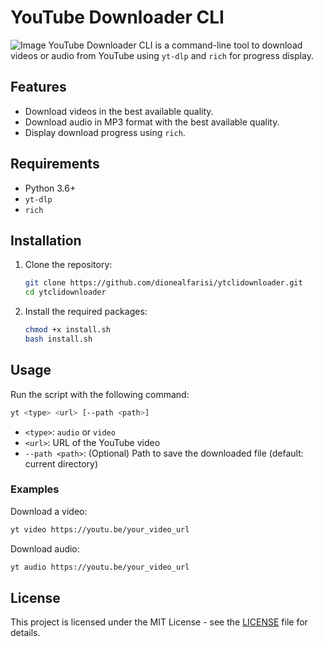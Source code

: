 # YouTube Downloader CLI
![Image](https://encrypted-tbn0.gstatic.com/images?q=tbn:ANd9GcQfCeukBziSHXTb3m8_FD2vfwsQf_FQBrrXPw&s)
YouTube Downloader CLI is a command-line tool to download videos or audio from YouTube using `yt-dlp` and `rich` for progress display.

## Features

- Download videos in the best available quality.
- Download audio in MP3 format with the best available quality.
- Display download progress using `rich`.

## Requirements

- Python 3.6+
- `yt-dlp`
- `rich`

## Installation

1. Clone the repository:
    ```sh
    git clone https://github.com/dionealfarisi/ytclidownloader.git
    cd ytclidownloader
    ```

2. Install the required packages:
    ```sh
    chmod +x install.sh
    bash install.sh
    ```

## Usage

Run the script with the following command:

```sh
yt <type> <url> [--path <path>]
```

- `<type>`: `audio` or `video`
- `<url>`: URL of the YouTube video
- `--path <path>`: (Optional) Path to save the downloaded file (default: current directory)

### Examples

Download a video:

```sh
yt video https://youtu.be/your_video_url
```

Download audio:

```sh
yt audio https://youtu.be/your_video_url
```

## License

This project is licensed under the MIT License - see the [LICENSE](LICENSE) file for details.
